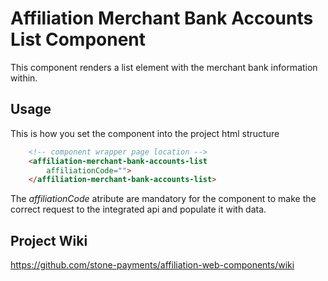 # Affiliation Merchant Bank Accounts List Component

This component renders a list element with the merchant bank information within.

## Usage

This is how you set the component into the project html structure

```html
    <!-- component wrapper page location -->
    <affiliation-merchant-bank-accounts-list
        affiliationCode="">
    </affiliation-merchant-bank-accounts-list>
```

The *affiliationCode* atribute are mandatory for the component to make the correct request to the integrated api and populate it with data.

## Project Wiki

https://github.com/stone-payments/affiliation-web-components/wiki